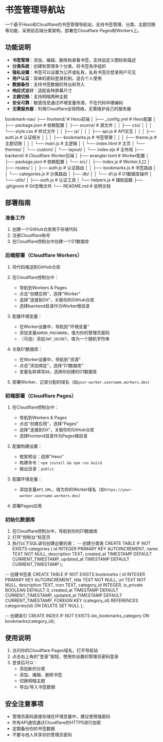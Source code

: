 # 书签管理导航站

一个基于Hexo和Cloudflare的书签管理导航站，支持书签管理、分类、主题切换等功能，采用前后端分离架构，部署在Cloudflare Pages和Workers上。

## 功能说明

- **书签管理**：添加、编辑、删除和查看书签，支持自定义图标和描述
- **分类系统**：创建和管理多个分类，将书签有序组织
- **隐私设置**：书签可以设置为公开或私有，私有书签仅登录用户可见
- **用户认证**：简单的密码登录机制，适合个人使用
- **数据备份**：支持书签数据的导出和导入
- **响应式设计**：适配各种屏幕尺寸
- **主题切换**：支持明暗两种主题
- **安全可靠**：敏感信息通过环境变量传递，不在代码中硬编码
- **无需服务器**：利用Cloudflare全球网络，无需维护自己的服务器

bookmark-nav/
├── frontend/              # Hexo前端
│   ├── _config.yml        # Hexo配置
│   ├── package.json       # 依赖配置
│   ├── source/            # 源文件
│   │   ├── css/
│   │   │   └── style.css  # 样式文件
│   │   ├── js/
│   │   │   ├── api.js     # API交互
│   │   │   ├── auth.js    # 认证相关
│   │   │   ├── bookmarks.js # 书签管理
│   │   │   ├── theme.js   # 主题切换
│   │   │   └── main.js    # 主逻辑
│   │   └── index.html     # 主页
│   └── themes/
│       └── custom/
│           └── layout/
│               └── index.ejs # 主布局
├── backend/               # Cloudflare Worker后端
│   ├── wrangler.toml      # Worker配置
│   ├── package.json       # 依赖配置
│   └── src/
│       ├── index.js       # Worker入口
│       ├── routes/
│       │   ├── auth.js    # 认证路由
│       │   ├── bookmarks.js # 书签路由
│       │   └── categories.js # 分类路由
│       ├── db/
│       │   └── d1.js      # D1数据库操作
│       └── utils/
│           ├── auth.js    # 认证工具
│           └── helpers.js # 辅助函数
├── .gitignore             # Git忽略文件
└── README.md              # 说明文档
## 部署指南

### 准备工作

1. 创建一个GitHub仓库用于存储代码
2. 注册Cloudflare账号
3. 在Cloudflare控制台中创建一个D1数据库

### 后端部署（Cloudflare Workers）

1. 将代码推送到GitHub仓库

2. 在Cloudflare控制台中：
   - 导航到Workers & Pages
   - 点击"创建应用"，选择"Worker"
   - 选择"连接到Git"，关联你的GitHub仓库
   - 选择backend目录作为Worker根目录

3. 配置环境变量：
   - 在Worker设置中，导航到"环境变量"
   - 添加变量`ADMIN_PASSWORD`，值为你的管理员密码
   - （可选）添加`JWT_SECRET`，值为一个随机字符串

4. 关联D1数据库：
   - 在Worker设置中，导航到"资源"
   - 点击"添加绑定"，选择"D1数据库"
   - 变量名称填写`DB`，选择你创建的D1数据库

5. 部署Worker，记录分配的域名（如`your-worker.username.workers.dev`）

### 前端部署（Cloudflare Pages）

1. 在Cloudflare控制台中：
   - 导航到Workers & Pages
   - 点击"创建应用"，选择"Pages"
   - 选择"连接到Git"，关联你的GitHub仓库
   - 选择frontend目录作为Pages根目录

2. 配置构建设置：
   - 框架预设：选择"Hexo"
   - 构建命令：`npm install && npm run build`
   - 输出目录：`public`

3. 配置环境变量：
   - 添加变量`API_URL`，值为你的Worker域名（如`https://your-worker.username.workers.dev`）

4. 部署Pages应用

### 初始化数据库

1. 在Cloudflare控制台中，导航到你的D1数据库
2. 打开"控制台"标签页
3. 执行以下SQL语句创建必要的表：
-- 创建分类表
CREATE TABLE IF NOT EXISTS categories (
    id INTEGER PRIMARY KEY AUTOINCREMENT,
    name TEXT NOT NULL,
    description TEXT,
    created_at TIMESTAMP DEFAULT CURRENT_TIMESTAMP,
    updated_at TIMESTAMP DEFAULT CURRENT_TIMESTAMP
);

-- 创建书签表
CREATE TABLE IF NOT EXISTS bookmarks (
    id INTEGER PRIMARY KEY AUTOINCREMENT,
    title TEXT NOT NULL,
    url TEXT NOT NULL,
    description TEXT,
    icon TEXT,
    category_id INTEGER,
    is_private BOOLEAN DEFAULT 0,
    created_at TIMESTAMP DEFAULT CURRENT_TIMESTAMP,
    updated_at TIMESTAMP DEFAULT CURRENT_TIMESTAMP,
    FOREIGN KEY (category_id) REFERENCES categories(id) ON DELETE SET NULL
);

-- 创建索引
CREATE INDEX IF NOT EXISTS idx_bookmarks_category ON bookmarks(category_id);
## 使用说明

1. 访问你的Cloudflare Pages域名，打开导航站
2. 点击右上角的"登录"按钮，使用你设置的管理员密码登录
3. 登录后可以：
   - 添加新的分类
   - 添加、编辑、删除书签
   - 切换明暗主题
   - 导出/导入书签数据

## 安全注意事项

- 管理员密码直接存储在环境变量中，建议使用强密码
- 所有API通信通过Cloudflare的HTTPS进行加密
- 定期备份你的书签数据
- 不要与他人共享你的管理员密码
